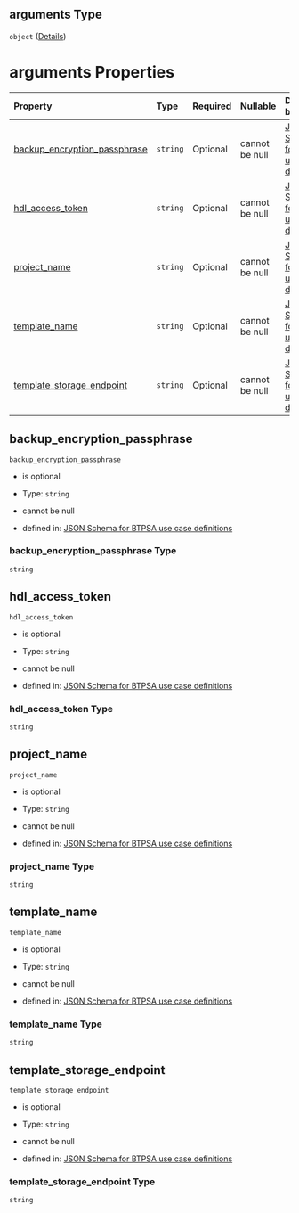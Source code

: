 ## arguments Type

`object` ([Details](btpsa-usecase-properties-services-items-allof-1-then-allof-41-then-allof-0-then-properties-parameters-properties-data-properties-requestedoperation-properties-arguments.md))

# arguments Properties

| Property                                                        | Type     | Required | Nullable       | Defined by                                                                                                                                                                                                                                                                                                                                                                                                                                                                        |
| :-------------------------------------------------------------- | :------- | :------- | :------------- | :-------------------------------------------------------------------------------------------------------------------------------------------------------------------------------------------------------------------------------------------------------------------------------------------------------------------------------------------------------------------------------------------------------------------------------------------------------------------------------- |
| [backup\_encryption\_passphrase](#backup_encryption_passphrase) | `string` | Optional | cannot be null | [JSON Schema for BTPSA use case definitions](btpsa-usecase-properties-services-items-allof-1-then-allof-41-then-allof-0-then-properties-parameters-properties-data-properties-requestedoperation-properties-arguments-properties-backup_encryption_passphrase.md "undefined#/properties/services/items/allOf/1/then/allOf/41/then/allOf/0/then/properties/parameters/properties/data/properties/requestedOperation/properties/arguments/properties/backup_encryption_passphrase") |
| [hdl\_access\_token](#hdl_access_token)                         | `string` | Optional | cannot be null | [JSON Schema for BTPSA use case definitions](btpsa-usecase-properties-services-items-allof-1-then-allof-41-then-allof-0-then-properties-parameters-properties-data-properties-requestedoperation-properties-arguments-properties-hdl_access_token.md "undefined#/properties/services/items/allOf/1/then/allOf/41/then/allOf/0/then/properties/parameters/properties/data/properties/requestedOperation/properties/arguments/properties/hdl_access_token")                         |
| [project\_name](#project_name)                                  | `string` | Optional | cannot be null | [JSON Schema for BTPSA use case definitions](btpsa-usecase-properties-services-items-allof-1-then-allof-41-then-allof-0-then-properties-parameters-properties-data-properties-requestedoperation-properties-arguments-properties-project_name.md "undefined#/properties/services/items/allOf/1/then/allOf/41/then/allOf/0/then/properties/parameters/properties/data/properties/requestedOperation/properties/arguments/properties/project_name")                                 |
| [template\_name](#template_name)                                | `string` | Optional | cannot be null | [JSON Schema for BTPSA use case definitions](btpsa-usecase-properties-services-items-allof-1-then-allof-41-then-allof-0-then-properties-parameters-properties-data-properties-requestedoperation-properties-arguments-properties-template_name.md "undefined#/properties/services/items/allOf/1/then/allOf/41/then/allOf/0/then/properties/parameters/properties/data/properties/requestedOperation/properties/arguments/properties/template_name")                               |
| [template\_storage\_endpoint](#template_storage_endpoint)       | `string` | Optional | cannot be null | [JSON Schema for BTPSA use case definitions](btpsa-usecase-properties-services-items-allof-1-then-allof-41-then-allof-0-then-properties-parameters-properties-data-properties-requestedoperation-properties-arguments-properties-template_storage_endpoint.md "undefined#/properties/services/items/allOf/1/then/allOf/41/then/allOf/0/then/properties/parameters/properties/data/properties/requestedOperation/properties/arguments/properties/template_storage_endpoint")       |

## backup\_encryption\_passphrase



`backup_encryption_passphrase`

*   is optional

*   Type: `string`

*   cannot be null

*   defined in: [JSON Schema for BTPSA use case definitions](btpsa-usecase-properties-services-items-allof-1-then-allof-41-then-allof-0-then-properties-parameters-properties-data-properties-requestedoperation-properties-arguments-properties-backup_encryption_passphrase.md "undefined#/properties/services/items/allOf/1/then/allOf/41/then/allOf/0/then/properties/parameters/properties/data/properties/requestedOperation/properties/arguments/properties/backup_encryption_passphrase")

### backup\_encryption\_passphrase Type

`string`

## hdl\_access\_token



`hdl_access_token`

*   is optional

*   Type: `string`

*   cannot be null

*   defined in: [JSON Schema for BTPSA use case definitions](btpsa-usecase-properties-services-items-allof-1-then-allof-41-then-allof-0-then-properties-parameters-properties-data-properties-requestedoperation-properties-arguments-properties-hdl_access_token.md "undefined#/properties/services/items/allOf/1/then/allOf/41/then/allOf/0/then/properties/parameters/properties/data/properties/requestedOperation/properties/arguments/properties/hdl_access_token")

### hdl\_access\_token Type

`string`

## project\_name



`project_name`

*   is optional

*   Type: `string`

*   cannot be null

*   defined in: [JSON Schema for BTPSA use case definitions](btpsa-usecase-properties-services-items-allof-1-then-allof-41-then-allof-0-then-properties-parameters-properties-data-properties-requestedoperation-properties-arguments-properties-project_name.md "undefined#/properties/services/items/allOf/1/then/allOf/41/then/allOf/0/then/properties/parameters/properties/data/properties/requestedOperation/properties/arguments/properties/project_name")

### project\_name Type

`string`

## template\_name



`template_name`

*   is optional

*   Type: `string`

*   cannot be null

*   defined in: [JSON Schema for BTPSA use case definitions](btpsa-usecase-properties-services-items-allof-1-then-allof-41-then-allof-0-then-properties-parameters-properties-data-properties-requestedoperation-properties-arguments-properties-template_name.md "undefined#/properties/services/items/allOf/1/then/allOf/41/then/allOf/0/then/properties/parameters/properties/data/properties/requestedOperation/properties/arguments/properties/template_name")

### template\_name Type

`string`

## template\_storage\_endpoint



`template_storage_endpoint`

*   is optional

*   Type: `string`

*   cannot be null

*   defined in: [JSON Schema for BTPSA use case definitions](btpsa-usecase-properties-services-items-allof-1-then-allof-41-then-allof-0-then-properties-parameters-properties-data-properties-requestedoperation-properties-arguments-properties-template_storage_endpoint.md "undefined#/properties/services/items/allOf/1/then/allOf/41/then/allOf/0/then/properties/parameters/properties/data/properties/requestedOperation/properties/arguments/properties/template_storage_endpoint")

### template\_storage\_endpoint Type

`string`
